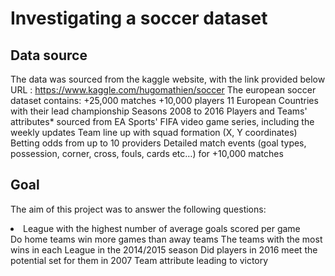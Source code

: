 # Investigating a soccer dataset
## Data source
The data was sourced from the kaggle website, with the link provided below 
URL : https://www.kaggle.com/hugomathien/soccer
The european soccer dataset contains:
+25,000 matches
+10,000 players
11 European Countries with their lead championship
Seasons 2008 to 2016
Players and Teams' attributes* sourced from EA Sports' FIFA video game series, including the weekly updates
Team line up with squad formation (X, Y coordinates)
Betting odds from up to 10 providers
Detailed match events (goal types, possession, corner, cross, fouls, cards etc…) for +10,000 matches

## Goal
The aim of this project was to answer the following questions:
<li>League with the highest number of average goals scored per game</li>
Do home teams win more games than away teams
The teams with the most wins in each League in the 2014/2015 season
Did players in 2016 meet the potential set for them in 2007
Team attribute leading to victory
